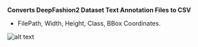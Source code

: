   **Converts DeepFashion2 Dataset Text Annotation Files to CSV**
- FilePath, Width, Height, Class, BBox Coordinates.

![alt text](http://mmlab.ie.cuhk.edu.hk/projects/DeepFashion/intro.jpg)
